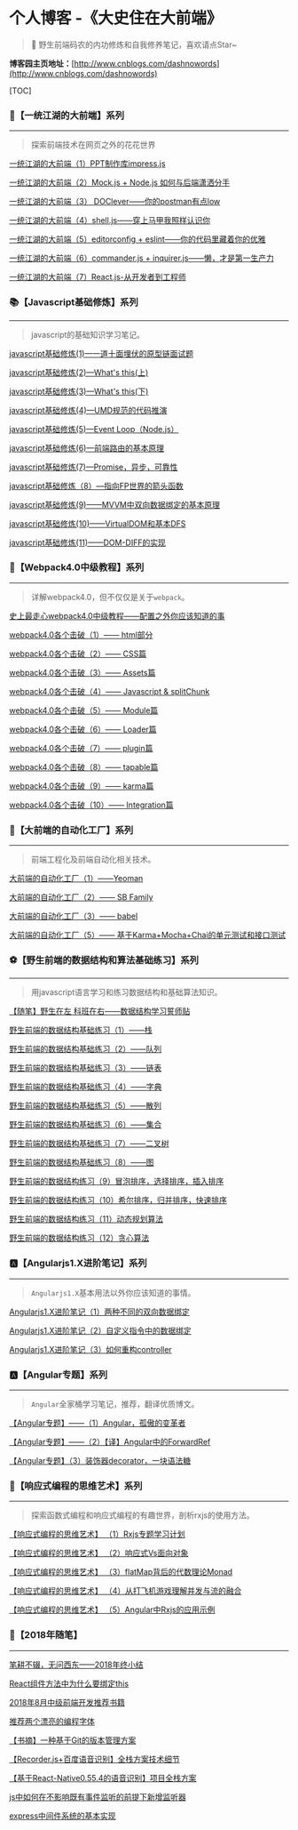 # 个人博客 -《大史住在大前端》
> 🐳 野生前端码农的内功修炼和自我修养笔记，喜欢请点Star~

**博客园主页地址：**[http://www.cnblogs.com/dashnowords](http://www.cnblogs.com/dashnowords)

[TOC]

### :whale:【一统江湖的大前端】系列

___

>  探索前端技术在网页之外的花花世界

[一统江湖的大前端（1）PPT制作库impress.js](https://www.cnblogs.com/dashnowords/p/9609301.html)

[一统江湖的大前端（2）Mock.js + Node.js 如何与后端潇洒分手](https://www.cnblogs.com/dashnowords/p/9632492.html)

[一统江湖的大前端（3） DOClever——你的postman有点low](https://www.cnblogs.com/dashnowords/p/9609307.html)

[一统江湖的大前端（4）shell.js——穿上马甲我照样认识你](https://www.cnblogs.com/dashnowords/p/9632493.html)

[一统江湖的大前端（5）editorconfig + eslint——你的代码里藏着你的优雅](https://www.cnblogs.com/dashnowords/p/9632494.html)

[一统江湖的大前端（6）commander.js + inquirer.js——懒，才是第一生产力](https://www.cnblogs.com/dashnowords/p/9632495.html)

[一统江湖的大前端（7）React.js-从开发者到工程师](https://www.cnblogs.com/dashnowords/p/9632496.html)

### :books:【Javascript基础修炼】系列

___

> javascript的基础知识学习笔记。

[javascript基础修炼(1)—一道十面埋伏的原型链面试题](https://www.cnblogs.com/dashnowords/p/9404237.html)

[javascript基础修炼(2)—What's this(上)](https://www.cnblogs.com/dashnowords/p/9410495.html)

[javascript基础修炼(3)—What's this(下)](https://www.cnblogs.com/dashnowords/p/9410498.html)

[javascript基础修炼(4)—UMD规范的代码推演](https://www.cnblogs.com/dashnowords/p/9537315.html)

[javascript基础修炼(5)—Event Loop（Node.js）](https://www.cnblogs.com/dashnowords/p/9649829.html)

[javascript基础修炼(6)—前端路由的基本原理](https://www.cnblogs.com/dashnowords/p/9671213.html)

[javascript基础修炼(7)—Promise，异步，可靠性](https://www.cnblogs.com/dashnowords/p/9709477.html)

[javascript基础修炼（8）—指向FP世界的箭头函数](https://www.cnblogs.com/dashnowords/p/9807398.html) 

[javascript基础修炼(9)——MVVM中双向数据绑定的基本原理](https://www.cnblogs.com/dashnowords/p/9955460.html)

[javascript基础修炼(10)——VirtualDOM和基本DFS](https://www.cnblogs.com/dashnowords/p/10030036.html)

[javascript基础修炼(11)——DOM-DIFF的实现](https://www.cnblogs.com/dashnowords/p/10098152.html)


### :art:【Webpack4.0中级教程】系列

___

> 详解webpack4.0，但不仅仅是关于`webpack`。

[史上最走心webpack4.0中级教程——配置之外你应该知道的事](https://www.cnblogs.com/dashnowords/p/9572755.html)

[webpack4.0各个击破（1）—— html部分](https://www.cnblogs.com/dashnowords/p/9478777.html)

[webpack4.0各个击破（2）—— CSS篇](https://www.cnblogs.com/dashnowords/p/9520414.html)

[webpack4.0各个击破（3）—— Assets篇](https://www.cnblogs.com/dashnowords/p/9545476.html)

[webpack4.0各个击破（4）—— Javascript & splitChunk](https://www.cnblogs.com/dashnowords/p/9545482.html)

[webpack4.0各个击破（5）—— Module篇](https://www.cnblogs.com/dashnowords/p/9557366.html)

[webpack4.0各个击破（6）—— Loader篇](https://www.cnblogs.com/dashnowords/p/9557372.html)

[webpack4.0各个击破（7）—— plugin篇](https://www.cnblogs.com/dashnowords/p/9572749.html)

[webpack4.0各个击破（8）—— tapable篇](https://www.cnblogs.com/dashnowords/p/9572750.html)

[webpack4.0各个击破（9）—— karma篇](https://www.cnblogs.com/dashnowords/p/9572753.html)

[webpack4.0各个击破（10）—— Integration篇](https://www.cnblogs.com/dashnowords/p/9572754.html)



### :violin:【大前端的自动化工厂】系列

___

> 前端工程化及前端自动化相关技术。

[大前端的自动化工厂（1）——Yeoman](https://www.cnblogs.com/dashnowords/p/9460705.html)

[大前端的自动化工厂（2）—— SB Family](https://www.cnblogs.com/dashnowords/p/9460722.html)

[大前端的自动化工厂（3）—— babel](https://www.cnblogs.com/dashnowords/p/9537311.html)

[大前端的自动化工厂（5）—— 基于Karma+Mocha+Chai的单元测试和接口测试](https://www.cnblogs.com/dashnowords/p/9736491.html)



### :soccer:【野生前端的数据结构和算法基础练习】系列

___

> 用javascript语言学习和练习数据结构和基础算法知识。

[【随笔】野生在左 科班在右——数据结构学习誓师贴](https://www.cnblogs.com/dashnowords/p/9736499.html)

[野生前端的数据结构基础练习（1）——栈](https://www.cnblogs.com/dashnowords/p/9737665.html)

[野生前端的数据结构基础练习（2）——队列](https://www.cnblogs.com/dashnowords/p/9739481.html)

[野生前端的数据结构基础练习（3）——链表](https://www.cnblogs.com/dashnowords/p/9747051.html)

[野生前端的数据结构基础练习（4）——字典](https://www.cnblogs.com/dashnowords/p/9880013.html)

[野生前端的数据结构基础练习（5）——散列](https://www.cnblogs.com/dashnowords/p/9893996.html)

[野生前端的数据结构基础练习（6）——集合](https://www.cnblogs.com/dashnowords/p/9926072.html)

[野生前端的数据结构基础练习（7）——二叉树](https://www.cnblogs.com/dashnowords/p/9955479.html)

[野生前端的数据结构基础练习（8）——图](https://www.cnblogs.com/dashnowords/p/10030035.html)

[野生前端的数据结构练习（9）冒泡排序，选择排序，插入排序](https://www.cnblogs.com/dashnowords/p/10030038.html)

[野生前端的数据结构练习（10）希尔排序，归并排序，快速排序](https://www.cnblogs.com/dashnowords/p/10041401.html)

[野生前端的数据结构练习（11）动态规划算法](https://www.cnblogs.com/dashnowords/p/10073292.html)

[野生前端的数据结构练习（12）贪心算法](https://www.cnblogs.com/dashnowords/p/10073306.html)



### :a:【Angularjs1.X进阶笔记】系列

___

> `Angularjs1.X`基本用法以外你应该知道的事情。

[Angularjs1.X进阶笔记（1）两种不同的双向数据绑定](https://www.cnblogs.com/dashnowords/p/9325775.html)

[Angularjs1.X进阶笔记（2）自定义指令中的数据绑定](https://www.cnblogs.com/dashnowords/p/9332548.html)

[Angularjs1.X进阶笔记（3）如何重构controller](https://www.cnblogs.com/dashnowords/p/10125707.html)


### :a:【Angular专题】系列

___

> `Angular`全家桶学习笔记，推荐，翻译优质博文。

[【Angular专题】——（1）Angular，孤傲的变革者](https://www.cnblogs.com/dashnowords/p/10087041.html)

[【Angular专题】——（2）【译】Angular中的ForwardRef](https://www.cnblogs.com/dashnowords/p/10123696.html)

[【Angular专题】（3）装饰器decorator，一块语法糖](https://www.cnblogs.com/dashnowords/p/10158537.html)


### :basketball:【响应式编程的思维艺术】系列

___

> 探索函数式编程和响应式编程的有趣世界，剖析rxjs的使用方法。

[【响应式编程的思维艺术】 （1）Rxjs专题学习计划](https://www.cnblogs.com/dashnowords/p/10133782.html)

[【响应式编程的思维艺术】 （2）响应式Vs面向对象](https://www.cnblogs.com/dashnowords/p/10163367.html)

[【响应式编程的思维艺术】 （3）flatMap背后的代数理论Monad](https://www.cnblogs.com/dashnowords/p/10176213.html)

[【响应式编程的思维艺术】 （4）从打飞机游戏理解并发与流的融合](https://www.cnblogs.com/dashnowords/p/10193087.html)

[【响应式编程的思维艺术】 （5）Angular中Rxjs的应用示例](https://www.cnblogs.com/dashnowords/p/10409224.html)

### :pencil:【2018年随笔】

___


[笔耕不辍，无问西东——2018年终小结](https://www.cnblogs.com/dashnowords/p/10199126.html)

[React组件方法中为什么要绑定this](https://www.cnblogs.com/dashnowords/p/9343383.html)

[2018年8月中级前端开发推荐书籍](https://www.cnblogs.com/dashnowords/p/9373806.html)

[推荐两个漂亮的编程字体](https://www.cnblogs.com/dashnowords/p/9460695.html)

[【书摘】一种基于Git的版本管理方案](https://www.cnblogs.com/dashnowords/p/9537300.html)

[【Recorder.js+百度语音识别】全栈方案技术细节](https://www.cnblogs.com/dashnowords/p/9557355.html)

[【基于React-Native0.55.4的语音识别】项目全栈方案](https://www.cnblogs.com/dashnowords/p/9841068.html)

[js中如何在不影响既有事件监听的前提下新增监听器](https://www.cnblogs.com/dashnowords/p/9593946.html)

[express中间件系统的基本实现](https://www.cnblogs.com/dashnowords/p/9683361.html)

